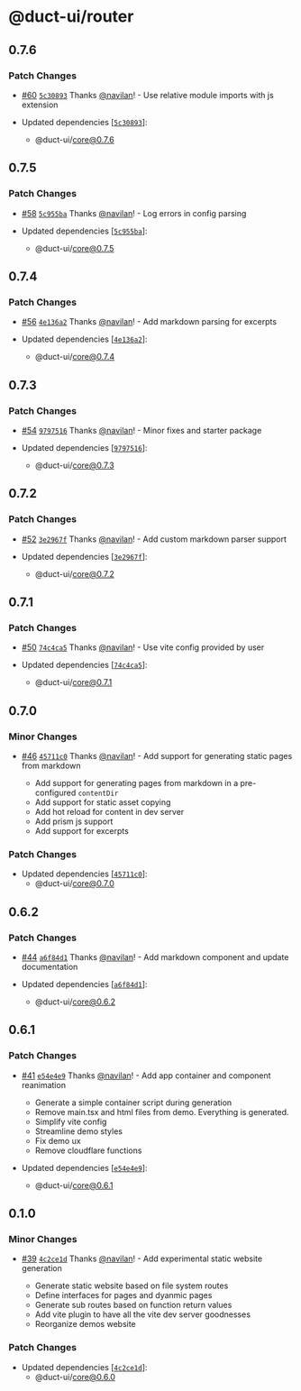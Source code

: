 # @duct-ui/router

## 0.7.6

### Patch Changes

- [#60](https://github.com/navilan/duct-ui/pull/60) [`5c30893`](https://github.com/navilan/duct-ui/commit/5c308936fc851e6950e8893fde834851e92581d7) Thanks [@navilan](https://github.com/navilan)! - Use relative module imports with js extension

- Updated dependencies [[`5c30893`](https://github.com/navilan/duct-ui/commit/5c308936fc851e6950e8893fde834851e92581d7)]:
  - @duct-ui/core@0.7.6

## 0.7.5

### Patch Changes

- [#58](https://github.com/navilan/duct-ui/pull/58) [`5c955ba`](https://github.com/navilan/duct-ui/commit/5c955bae2f749c19b56e51d90211868e92cda8e6) Thanks [@navilan](https://github.com/navilan)! - Log errors in config parsing

- Updated dependencies [[`5c955ba`](https://github.com/navilan/duct-ui/commit/5c955bae2f749c19b56e51d90211868e92cda8e6)]:
  - @duct-ui/core@0.7.5

## 0.7.4

### Patch Changes

- [#56](https://github.com/navilan/duct-ui/pull/56) [`4e136a2`](https://github.com/navilan/duct-ui/commit/4e136a2b1f46cd3c5132aee0373ae7ae3d53f411) Thanks [@navilan](https://github.com/navilan)! - Add markdown parsing for excerpts

- Updated dependencies [[`4e136a2`](https://github.com/navilan/duct-ui/commit/4e136a2b1f46cd3c5132aee0373ae7ae3d53f411)]:
  - @duct-ui/core@0.7.4

## 0.7.3

### Patch Changes

- [#54](https://github.com/navilan/duct-ui/pull/54) [`9797516`](https://github.com/navilan/duct-ui/commit/9797516f14ce47cf546e9f5d23fe3e2100cef48c) Thanks [@navilan](https://github.com/navilan)! - Minor fixes and starter package

- Updated dependencies [[`9797516`](https://github.com/navilan/duct-ui/commit/9797516f14ce47cf546e9f5d23fe3e2100cef48c)]:
  - @duct-ui/core@0.7.3

## 0.7.2

### Patch Changes

- [#52](https://github.com/navilan/duct-ui/pull/52) [`3e2967f`](https://github.com/navilan/duct-ui/commit/3e2967f391849ccf72ea6ea092bbdd315982feb7) Thanks [@navilan](https://github.com/navilan)! - Add custom markdown parser support

- Updated dependencies [[`3e2967f`](https://github.com/navilan/duct-ui/commit/3e2967f391849ccf72ea6ea092bbdd315982feb7)]:
  - @duct-ui/core@0.7.2

## 0.7.1

### Patch Changes

- [#50](https://github.com/navilan/duct-ui/pull/50) [`74c4ca5`](https://github.com/navilan/duct-ui/commit/74c4ca5371f69bb97d2730482f4fb7c7b06e6fb5) Thanks [@navilan](https://github.com/navilan)! - Use vite config provided by user

- Updated dependencies [[`74c4ca5`](https://github.com/navilan/duct-ui/commit/74c4ca5371f69bb97d2730482f4fb7c7b06e6fb5)]:
  - @duct-ui/core@0.7.1

## 0.7.0

### Minor Changes

- [#46](https://github.com/navilan/duct-ui/pull/46) [`45711c0`](https://github.com/navilan/duct-ui/commit/45711c017dcc3d70cf53e5b20daf49945e84c15f) Thanks [@navilan](https://github.com/navilan)! - Add support for generating static pages from markdown

  - Add support for generating pages from markdown in a pre-configured `contentDir`
  - Add support for static asset copying
  - Add hot reload for content in dev server
  - Add prism js support
  - Add support for excerpts

### Patch Changes

- Updated dependencies [[`45711c0`](https://github.com/navilan/duct-ui/commit/45711c017dcc3d70cf53e5b20daf49945e84c15f)]:
  - @duct-ui/core@0.7.0

## 0.6.2

### Patch Changes

- [#44](https://github.com/navilan/duct-ui/pull/44) [`a6f84d1`](https://github.com/navilan/duct-ui/commit/a6f84d128f7d77454e45206abbcd51cfc3ce7bf8) Thanks [@navilan](https://github.com/navilan)! - Add markdown component and update documentation

- Updated dependencies [[`a6f84d1`](https://github.com/navilan/duct-ui/commit/a6f84d128f7d77454e45206abbcd51cfc3ce7bf8)]:
  - @duct-ui/core@0.6.2

## 0.6.1

### Patch Changes

- [#41](https://github.com/navilan/duct-ui/pull/41) [`e54e4e9`](https://github.com/navilan/duct-ui/commit/e54e4e9735d0429fcd2d12a772ea45ad488dcb2d) Thanks [@navilan](https://github.com/navilan)! - Add app container and component reanimation

  - Generate a simple container script during generation
  - Remove main.tsx and html files from demo. Everything is generated.
  - Simplify vite config
  - Streamline demo styles
  - Fix demo ux
  - Remove cloudflare functions

- Updated dependencies [[`e54e4e9`](https://github.com/navilan/duct-ui/commit/e54e4e9735d0429fcd2d12a772ea45ad488dcb2d)]:
  - @duct-ui/core@0.6.1

## 0.1.0

### Minor Changes

- [#39](https://github.com/navilan/duct-ui/pull/39) [`4c2ce1d`](https://github.com/navilan/duct-ui/commit/4c2ce1dc421a3aa5d5f8c4e6767f5c86a23619a7) Thanks [@navilan](https://github.com/navilan)! - Add experimental static website generation

  - Generate static website based on file system routes
  - Define interfaces for pages and dyanmic pages
  - Generate sub routes based on function return values
  - Add vite plugin to have all the vite dev server goodnesses
  - Reorganize demos website

### Patch Changes

- Updated dependencies [[`4c2ce1d`](https://github.com/navilan/duct-ui/commit/4c2ce1dc421a3aa5d5f8c4e6767f5c86a23619a7)]:
  - @duct-ui/core@0.6.0
